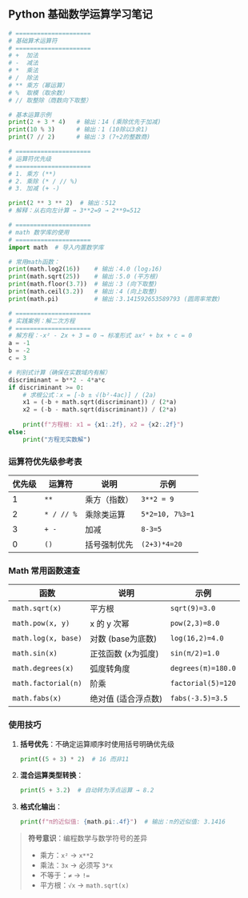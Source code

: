 ## Python 基础数学运算学习笔记

```python
# =====================
# 基础算术运算符
# =====================
# +  加法
# -  减法
# *  乘法
# /  除法
# ** 乘方（幂运算）
# %  取模（取余数）
# // 取整除（商数向下取整）

# 基本运算示例
print(2 + 3 * 4)   # 输出：14 (乘除优先于加减)
print(10 % 3)      # 输出：1 (10除以3余1)
print(7 // 2)      # 输出：3 (7÷2的整数商)

# =====================
# 运算符优先级
# =====================
# 1. 乘方 (**)
# 2. 乘除 (* / // %)
# 3. 加减 (+ -)

print(2 ** 3 ** 2)  # 输出：512 
# 解释：从右向左计算 → 3**2=9 → 2**9=512

# =====================
# math 数学库的使用
# =====================
import math  # 导入内置数学库

# 常用math函数：
print(math.log2(16))    # 输出：4.0 (log₂16)
print(math.sqrt(25))    # 输出：5.0 (平方根)
print(math.floor(3.7))  # 输出：3 (向下取整)
print(math.ceil(3.2))   # 输出：4 (向上取整)
print(math.pi)          # 输出：3.141592653589793 (圆周率常数)

# =====================
# 实践案例：解二次方程
# =====================
# 解方程：-x² - 2x + 3 = 0 → 标准形式 ax² + bx + c = 0
a = -1
b = -2
c = 3

# 判别式计算（确保在实数域内有解）
discriminant = b**2 - 4*a*c
if discriminant >= 0:
    # 求根公式：x = [-b ± √(b²-4ac)] / (2a)
    x1 = (-b + math.sqrt(discriminant)) / (2*a)
    x2 = (-b - math.sqrt(discriminant)) / (2*a)
  
    print(f"方程根: x1 = {x1:.2f}, x2 = {x2:.2f}")
else:
    print("方程无实数解")
```

### 运算符优先级参考表

| 优先级 | 运算符     | 说明         | 示例            |
| ------ | ---------- | ------------ | --------------- |
| 1      | `**`       | 乘方（指数） | `3**2 = 9`      |
| 2      | `* / // %` | 乘除类运算   | `5*2=10, 7%3=1` |
| 3      | `+ -`      | 加减         | `8-3=5`         |
| 0      | `()`       | 括号强制优先 | `(2+3)*4=20`    |

### Math 常用函数速查

| 函数                | 说明                | 示例               |
| ------------------- | ------------------- | ------------------ |
| `math.sqrt(x)`      | 平方根              | `sqrt(9)=3.0`      |
| `math.pow(x, y)`    | x 的 y 次幂         | `pow(2,3)=8.0`     |
| `math.log(x, base)` | 对数 (base为底数)   | `log(16,2)=4.0`    |
| `math.sin(x)`       | 正弦函数 (x为弧度)  | `sin(π/2)=1.0`     |
| `math.degrees(x)`   | 弧度转角度          | `degrees(π)=180.0` |
| `math.factorial(n)` | 阶乘                | `factorial(5)=120` |
| `math.fabs(x)`      | 绝对值 (适合浮点数) | `fabs(-3.5)=3.5`   |

### 使用技巧
1. **括号优先**：不确定运算顺序时使用括号明确优先级
   ```python
   print((5 + 3) * 2)  # 16 而非11
   ```

2. **混合运算类型转换**：
   ```python
   print(5 + 3.2)  # 自动转为浮点运算 → 8.2
   ```

3. **格式化输出**：
   ```python
   print(f"π的近似值: {math.pi:.4f}")  # 输出：π的近似值: 3.1416
   ```

> **符号意识**：编程数学与数学符号的差异
> - 乘方：`x²` → `x**2`
> - 乘法：`3x` → 必须写 `3*x`
> - 不等于：`≠` → `!=`
> - 平方根：`√x` → `math.sqrt(x)`
